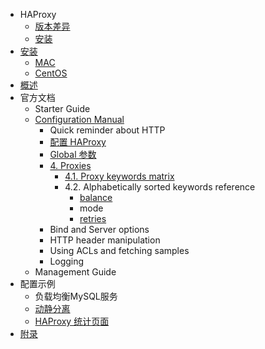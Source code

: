 * HAProxy
  * [版本差异](versions.md)
  * [安装](install.md)
* [安装](install.md)
    * [MAC](install/MAC.md)
    * [CentOS](CentOS.md)
* [概述](intro.md)
* 官方文档
    * Starter Guide
    * [Configuration Manual](configuration.md)
        * Quick reminder about HTTP
        * [配置 HAProxy](ConfiguringHAProxy.md)
        * [Global 参数](global.md)
        * [4. Proxies](proxies.md)
            * [4.1. Proxy keywords matrix](proxies/keywords.md)
            * 4.2. Alphabetically sorted keywords reference
                * [balance](proxies/keywordsreference/balance.md)
                * mode
                * [retries](proxies/keywordsreference/retries.md)
        * Bind and Server options
        * HTTP header manipulation
        * Using ACLs and fetching samples
        * Logging
    * Management Guide
* 配置示例
    * 负载均衡MySQL服务
    * [动静分离](example/动静分离.md)
    * [HAProxy 统计页面](example/HAProxy统计页面.md)
* [附录](other.md)
